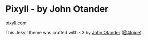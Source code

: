 # Pixyll - by John Otander

[pixyll.com](http://www.pixyll.com)

This Jekyll theme was crafted with <3 by [John Otander](https://johno.com)
([@4lpine](https://twitter.com/4lpine)).
